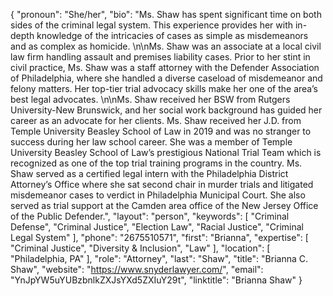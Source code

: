 {
  "pronoun": "She/her",
  "bio": "Ms. Shaw has spent significant time on both sides of the criminal legal system. This experience provides her with in-depth knowledge of the intricacies of cases as simple as misdemeanors and as complex as homicide. \n\nMs. Shaw was an associate at a local civil law firm handling assault and premises liability cases. Prior to her stint in civil practice, Ms. Shaw was a staff attorney with the Defender Association of Philadelphia, where she handled a diverse caseload of misdemeanor and felony matters. Her top-tier trial advocacy skills make her one of the area’s best legal advocates. \n\nMs. Shaw received her BSW from Rutgers University-New Brunswick, and her social work background has guided her career as an advocate for her clients. Ms. Shaw received her J.D. from Temple University Beasley School of Law in 2019 and was no stranger to success during her law school career. She was a member of Temple University Beasley School of Law’s prestigious National Trial Team which is recognized as one of the top trial training programs in the country. Ms. Shaw served as a certified legal intern with the Philadelphia District Attorney’s Office where she sat second chair in murder trials and litigated misdemeanor cases to verdict in Philadelphia Municipal Court. She also served as trial support at the Camden area office of the New Jersey Office of the Public Defender.",
  "layout": "person",
  "keywords": [
    "Criminal Defense",
    "Criminal Justice",
    "Election Law",
    "Racial Justice",
    "Criminal Legal System"
  ],
  "phone": "2675510571",
  "first": "Brianna",
  "expertise": [
    "Criminal Justice",
    "Diversity & Inclusion",
    "Law"
  ],
  "location": [
    "Philadelphia, PA"
  ],
  "role": "Attorney",
  "last": "Shaw",
  "title": "Brianna C. Shaw",
  "website": "https://www.snyderlawyer.com/",
  "email": "YnJpYW5uYUBzbnlkZXJsYXd5ZXIuY29t",
  "linktitle": "Brianna Shaw"
}